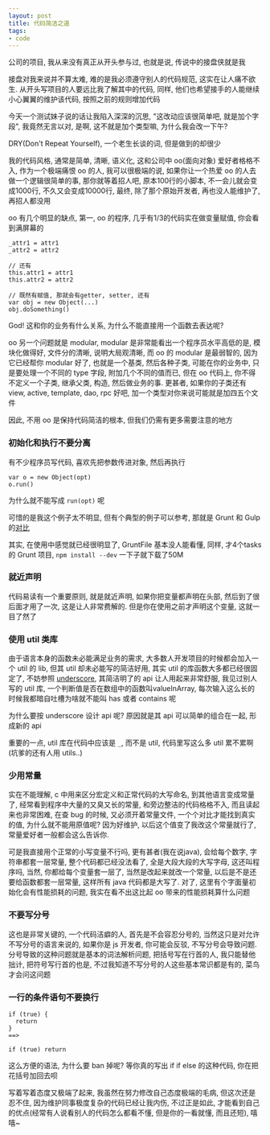 ```yaml
---
layout: post
title: 代码简洁之道
tags:
- code
---
```


公司的项目, 我从来没有真正从开头参与过, 也就是说, 传说中的接盘侠就是我

接盘对我来说并不算太难, 难的是我必须遵守别人的代码规范, 这实在让人痛不欲生. 从开头写项目的人要远比我了解其中的代码, 同样, 他们也希望接手的人能继续小心翼翼的维护该代码, 按照之前的规则增加代码

今天一个测试妹子说的话让我陷入深深的沉思, "这改动应该很简单吧, 就是加个字段", 我竟然无言以对, 是啊, 这不就是加个类型嘛, 为什么我会改一下午?

DRY(Don't Repeat Yourself), 一个老生长谈的词, 但是做到的却很少

我的代码风格, 通常是简单, 清晰, 语义化, 这和公司中 oo(面向对象) 爱好者格格不入, 作为一个极端痛恨 oo 的人, 我可以很极端的说, 如果你让一个热爱 oo 的人去做一个逻辑很简单的事, 那你就等着招人吧, 原本100行的小脚本, 不一会儿就会变成1000行, 不久又会变成10000行, 最终, 除了那个原始开发者, 再也没人能维护了, 再招人都没用

oo 有几个明显的缺点, 第一, oo 的程序, 几乎有1/3的代码实在做变量赋值, 你会看到满屏幕的

```
_attr1 = attr1
_attr2 = attr2

// 还有
this.attr1 = attr1
this.attr2 = attr2

// 既然有赋值, 那就会有getter, setter, 还有
var obj = new Object(...)
obj.doSomething()
```

God! 这和你的业务有什么关系, 为什么不能直接用一个函数去表达呢?

oo 另一个问题就是 modular, modular 是非常能看出一个程序员水平高低的是, 模块化做得好, 文件分的清晰, 说明大局观清晰, 而 oo 的 modular 是最弱智的, 因为它已经帮你 modular 好了, 也就是一个基类, 然后各种子类, 可能在你的业务中, 只是要处理一个不同的 type 字段, 附加几个不同的值而已, 但在 oo 代码上, 你不得不定义一个子类, 继承父类, 构造, 然后做业务的事. 更甚者, 如果你的子类还有 view, active, template, dao, rpc 好吧, 加一个类型对你来说可能就是加四五个文件

因此, 不用 oo 是保持代码简洁的根本, 但我们仍需有更多需要注意的地方


### 初始化和执行不要分离

有不少程序员写代码, 喜欢先把参数传进对象, 然后再执行

```
var o = new Object(opt)
o.run()
```

为什么就不能写成 `run(opt)` 呢

可惜的是我这个例子太不明显, 但有个典型的例子可以参考, 那就是 Grunt 和 Gulp 的[对比](http://new.w3ctech.com/topic/74)

其实, 在使用中感觉就已经很明显了, GruntFile 基本没人能看懂, 同样, 才4个tasks 的 Grunt 项目, `npm install --dev` 一下子就下载了50M

### 就近声明

代码易读有一个重要原则, 就是就近声明, 如果你把变量都声明在头部, 然后到了很后面才用了一次, 这是让人非常费解的. 但是你在使用之前才声明这个变量, 这就一目了然了

### 使用 util 类库

由于语言本身的函数未必能满足业务的需求, 大多数人开发项目的时候都会加入一个 util 的 lib, 但其 util 却未必能写的简洁好用, 其实 util 的库函数大多都已经很固定了, 不妨参照 [underscore](https://github.com/jashkenas/underscore), 其简洁明了的 api 让人用起来非常舒服, 我见过别人写的 util 库, 一个判断值是否在数组中的函数叫valueInArray, 每次输入这么长的时候我都暗自吐槽为啥就不能叫 has 或者 contains 呢

为什么要按 underscore 设计 api 呢? 原因就是其 api 可以简单的组合在一起, 形成新的 api

重要的一点, util 库在代码中应该是 `_`, 而不是 util, 代码里写这么多 util 累不累啊(坑爹的还有人用 utils..)

### 少用常量

实在不能理解, c 中用来区分宏定义和正常代码的大写命名, 到其他语言变成常量了, 经常看到程序中大量的又臭又长的常量, 和旁边整洁的代码格格不入, 而且读起来也非常困难, 在查 bug 的时候, 又必须开着常量文件, 一个个对比才能找到真实的值, 为什么就不能用原值呢? 因为好维护, 以后这个值变了我改这个常量就行了, 常量爱好者一般都会这么告诉你.

可是我直接用个正常的小写变量不行吗, 更有甚者(我在说java), 会给每个数字, 字符串都套一层常量, 整个代码都已经没法看了, 全是大段大段的大写字母, 这还叫程序吗, 当然, 你都给每个变量套一层了, 当然是改起来就改一个常量, 以后是不是还要给函数都套一层常量, 这样所有 java 代码都是大写了. 对了, 这里有个字面量初始化会有性能损耗的问题, 我实在看不出这比起 oo 带来的性能损耗算什么问题

### 不要写分号

这也是非常关键的, 一个代码洁癖的人, 首先是不会容忍分号的, 当然这只是对允许不写分号的语言来说的, 如果你是 js 开发者, 你可能会反驳, 不写分号会导致问题. 分号导致的这种问题就是基本的词法解析问题, 把括号写在行首的人, 我只能替他拙计, 把符号写行首的也是, 不过我知道不写分号的人这些基本常识都是有的, 菜鸟才会问这问题

### 一行的条件语句不要换行

```
if (true) {
  return
}
==>

if (true) return
```

这么方便的语法, 为什么要 ban 掉呢? 等你真的写出 if if else 的这种代码, 你在把花括号加回去呗


写着写着态度又极端了起来, 我虽然在努力修改自己态度极端的毛病, 但这次还是忍不住, 因为维护同事极度复杂的代码已经让我内伤, 不过正是如此, 才能看到自己的优点(经常有人说看别人的代码怎么都看不懂, 但是你的一看就懂, 而且还短), 嘻嘻~






